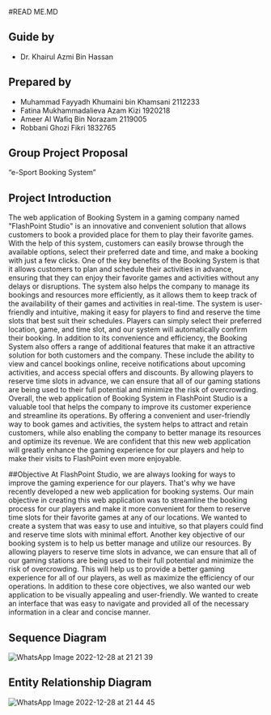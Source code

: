 #READ ME.MD
## Guide by 
- Dr. Khairul Azmi Bin Hassan
## Prepared by
- Muhammad Fayyadh Khumaini bin Khamsani 2112233
- Fatina Mukhammadalieva Azam Kizi 1920218
- Ameer Al Wafiq Bin Norazam 2119005
- Robbani Ghozi Fikri 1832765
## Group Project Proposal
“e-Sport Booking System”
## Project Introduction
The web application of Booking System in a gaming company named "FlashPoint Studio" is an innovative and convenient solution that allows customers to book a provided place for them to play their favorite games. With the help of this system, customers can easily browse through the available options, select their preferred date and time, and make a booking with just a few clicks.
One of the key benefits of the Booking System is that it allows customers to plan and schedule their activities in advance, ensuring that they can enjoy their favorite games and activities without any delays or disruptions. The system also helps the company to manage its bookings and resources more efficiently, as it allows them to keep track of the availability of their games and activities in real-time. The system is user-friendly and intuitive, making it easy for players to find and reserve the time slots that best suit their schedules. Players can simply select their preferred location, game, and time slot, and our system will automatically confirm their booking.
In addition to its convenience and efficiency, the Booking System also offers a range of additional features that make it an attractive solution for both customers and the company. These include the ability to view and cancel bookings online, receive notifications about upcoming activities, and access special offers and discounts. By allowing players to reserve time slots in advance, we can ensure that all of our gaming stations are being used to their full potential and minimize the risk of overcrowding.
Overall, the web application of Booking System in FlashPoint Studio  is a valuable tool that helps the company to improve its customer experience and streamline its operations. By offering a convenient and user-friendly way to book games and activities, the system helps to attract and retain customers, while also enabling the company to better manage its resources and optimize its revenue. We are confident that this new web application will greatly enhance the gaming experience for our players and help to make their visits to FlashPoint even more enjoyable. 

##Objective
At FlashPoint Studio, we are always looking for ways to improve the gaming experience for our players. That's why we have recently developed a new web application for booking systems.
Our main objective in creating this web application was to streamline the booking process for our players and make it more convenient for them to reserve time slots for their favorite games at any of our locations. We wanted to create a system that was easy to use and intuitive, so that players could find and reserve time slots with minimal effort.
Another key objective of our booking system is to help us better manage and utilize our resources. By allowing players to reserve time slots in advance, we can ensure that all of our gaming stations are being used to their full potential and minimize the risk of overcrowding. This will help us to provide a better gaming experience for all of our players, as well as maximize the efficiency of our operations.
In addition to these core objectives, we also wanted our web application to be visually appealing and user-friendly. We wanted to create an interface that was easy to navigate and provided all of the necessary information in a clear and concise manner.

## Sequence Diagram
![WhatsApp Image 2022-12-28 at 21 21 39](https://user-images.githubusercontent.com/92366023/209838562-eb14f520-438d-4dfd-a827-777d763e982d.jpg)

## Entity Relationship Diagram
![WhatsApp Image 2022-12-28 at 21 44 45](https://user-images.githubusercontent.com/92366023/209838642-f2a2ffab-9af6-4a96-86b9-35f5126caf3b.jpg)

